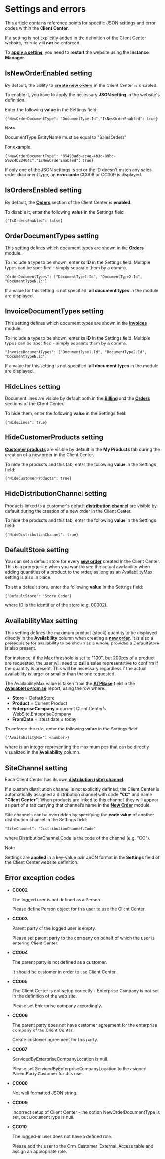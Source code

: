 # Settings and errors 

This article contains reference points for specific JSON settings and error codes within the **Client Center**.

If a setting is not explicitly added in the definition of the Client Center website, its rule will **not** be enforced.

To **[apply a setting](how-to/apply-platform-settings.md)**, you need to **restart** the website using the **Instance Manager**.

## IsNewOrderEnabled setting

By default, the ability to **[create new orders](https://docs.erp.net/tech/modules/crm/clientcenter/orders/new-order.html)** in the Client Center is disabled. 

To enable it, you have to apply the necessary **JSON setting** in the website's definition.

Enter the following **value** in the Settings field:

```
{"NewOrderDocumentType": "DocumentType.Id","IsNewOrderEnabled": true}
```

> [!NOTE]
> DocumentType.EntityName must be equal to "SalesOrders"


For example:

```
{"NewOrderDocumentType": "85493adb-ac4e-4b3c-89bc-590c4b22404c","IsNewOrderEnabled": true}
```

If only one of the JSON settings is set or the ID doesn't match any sales order document type, an **error code** CC008 or CC009 is displayed.

## IsOrdersEnabled setting

By default, the **[Orders](orders/index.md)** section of the Client Center is **enabled**. 

To disable it, enter the following **value** in the Settings field:

```
{"IsOrdersEnabled": false} 
```

## OrderDocumentTypes setting

This setting defines which document types are shown in the **[Orders](orders/orders.md)** module. 

To include a type to be shown, enter its **ID** in the Settings field. Multiple types can be specified - simply separate them by a comma.

```
"OrderDocumentTypes": ["DocumentType1.Id", "DocumentType2.Id", "DocumentTypeN.Id"]
```

If a value for this setting is not specified, **all document types** in the module are displayed.

## InvoiceDocumentTypes setting

This setting defines which document types are shown in the **[Invoices](billing/invoices.md)** module. 

To include a type to be shown, enter its **ID** in the Settings field. Multiple types can be specified - simply separate them by a comma.

```
"InvoiceDocumentTypes": ["DocumentType1.Id", "DocumentType2.Id", "DocumentTypeN.Id"]
```

If a value for this setting is not specified, **all document types** in the module are displayed.

## HideLines setting

Document lines are visible by default both in the **[Billing](billing/index.md)** and the **[Orders](orders/index.md)** sections of the Client Center.

To hide them, enter the following **value** in the Settings field:

```
{"HideLines": true}
```

## HideCustomerProducts setting

**[Customer products](https://docs.erp.net/tech/modules/crm/sales/definitions/define-customers.html)** are visible by default in the **My Products** tab during the creation of a new order in the Client Center.

To hide the products and this tab, enter the following **value** in the Settings field:

```
{"HideCustomerProducts": true}
```

## HideDistributionChannel setting

Products linked to a customer's default **[distribution channel](https://docs.erp.net/tech/modules/crm/marketing/distribution-channels/index.html)** are visible by default during the creation of a new order in the Client Center.

To hide the products and this tab, enter the following **value** in the Settings field:

```
{"HideDistributionChannel": true}
```

## DefaultStore setting

You can set a default store for every **[new order](https://docs.erp.net/tech/modules/crm/clientcenter/orders/new-order.html)** created in the Client Center. This is a prerequisite when you want to see the actual availability when adding quantities of a product to the order, as long as an AvailabilityMax setting is also in place.

To set a default store, enter the following **value** in the Settings field:

```
{"DefaultStore": "Store.Code"}
```

where ID is the identifier of the store (e.g. 00002).

## AvailabilityMax setting

This setting defines the maximum  product (stock) quantity to be displayed directly in the **Availability** column when creating a **[new order](https://docs.erp.net/tech/modules/crm/clientcenter/orders/new-order.html)**. It is also a prerequisite for availability to be shown as a whole, provided a DefaultStore is also present.

For instance, if the Max threshold is set to "100", but 200pcs of a product are requested, the user will need to **call** a sales representative to confirm if the quantity is present. This will be necessary regardless if the actual availability is larger or smaller than the one requested.

The AvailabilityMax value is taken from the **[ATPBase](https://docs.erp.net/model/entities/Logistics.Inventory.DemandManagement.AvailableToPromise.html#atpbase)** field in the **[AvailableToPromise](https://docs.erp.net/model/entities/Logistics.Inventory.DemandManagement.AvailableToPromise.html)** report, using the row where:

- **Store** = DefaultStore
- **Product** = Current Product
- **EnterpriseCompany** = current Client Center’s WebSite.EnterpriseCompany
- **FromDate** = latest date ≤ today

To enforce the rule, enter the following **value** in the Settings field:

```
{"AvailabilityMax": <number>}
```

where <number> is an integer representing the maximum pcs that can be directly visualized in the **Availability** column.

## SiteChannel setting

Each Client Center has its own **[distribution (site) channel](https://docs.erp.net/tech/modules/crm/marketing/distribution-channels/index.html)**. 

If a custom distribution channel is not explicitly defined, the Client Center is automatically assigned a distribution channel with code **"CC"** and name **"Client Center"**. When products are linked to this channel, they will appear as part of a tab carrying that channel's name in the **[New Order](orders/new-order.md)** module.  

Site channels can be overridden by specifying the **code value** of another distribution channel in the Settings field:

```
"SiteChannel": "DistributionChannel.Code"
```

where DistributionChannel.Code is the code of the channel (e.g. "CC").

> [!NOTE]
> 
> Settings are **[applied](how-to/apply-platform-settings.md)** in a key-value pair JSON format in the **Settings** field of the Client Center website definition. 

## Error exception codes

* **CC002**

  The logged user is not defined as a Person.
  
  Please define Person object for this user to use the Client Center.
  
* **CC003**

  Parent party of the logged user is empty.
  
  Please set parent party to the company on behalf of which the user is entering Client Center.
  
* **CC004**

  The parent party is not defined as a customer.
  
  It should be customer in order to use Client Center.
  
* **CC005**

  The Client Center is not setup correctly - Enterprise Company is not set in the definition of the web site.
  
  Please set Enterprise company accordingly.
  
* **CC006**

  The parent party does not have customer agreement for the enterprise company of the Client Center.
  
  Create customer agreement for this party.
  
* **CC007**
  
  ServicedByEnterpriseCompanyLocation is null.
  
  Please set ServicedByEnterpriseCompanyLocation to the asigned ParentParty.Customer for this user.
  
  
* **CC008**

  Not well formatted JSON string.
  
* **CC009**

  Incorrect setup of Client Center - the option NewOrderDocumentType is set, but DocumentType is null.

* **CC010**

  The logged-in user does not have a defined role.
  
  Please add the user to the Crm_Customer_External_Access table and assign an appropriate role.


